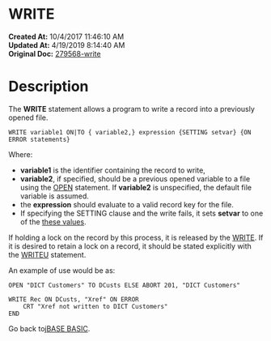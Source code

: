 # WRITE

**Created At:** 10/4/2017 11:46:10 AM  
**Updated At:** 4/19/2019 8:14:40 AM  
**Original Doc:** [279568-write](https://docs.jbase.com/36868-jbase-basic/279568-write)  


# Description

The **WRITE** statement allows a program to write a record into a previously opened file.

```
WRITE variable1 ON|TO { variable2,} expression {SETTING setvar} {ON ERROR statements}
```

Where:

- **variable1** is the identifier containing the record to write,
- **variable2**, if specified, should be a previous opened variable to a file using the [OPEN](./../open) statement. If **variable2** is unspecified, the default file variable is assumed.
- the **expression** should evaluate to a valid record key for the file.
- If specifying the SETTING clause and the write fails, it sets **setvar** to one of the [these values](./../incremental-file-errors).


If holding a lock on the record by this process, it is released by the [WRITE](./.). If it is desired to retain a lock on a record, it should be stated explicitly with the [WRITEU](./../writeu) statement.

An example of use would be as:

```
OPEN "DICT Customers" TO DCusts ELSE ABORT 201, "DICT Customers"

WRITE Rec ON DCusts, "Xref" ON ERROR
    CRT "Xref not written to DICT Customers"
END
```



Go back to[jBASE BASIC](./../jbase-basic-programmers-reference-guide).
